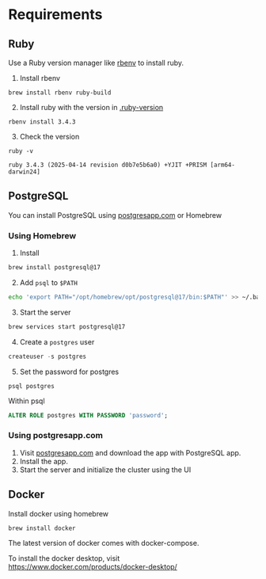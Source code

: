 # Requirements

## Ruby

Use a Ruby version manager like [rbenv](https://github.com/rbenv/rbenv?tab=readme-ov-file#using-package-managers) to install ruby.

1. Install rbenv

```
brew install rbenv ruby-build
```

2. Install ruby with the version in [.ruby-version](./../.ruby-version)

```
rbenv install 3.4.3
```

3. Check the version

```
ruby -v
```

```
ruby 3.4.3 (2025-04-14 revision d0b7e5b6a0) +YJIT +PRISM [arm64-darwin24]
```

## PostgreSQL

You can install PostgreSQL using [postgresapp.com](https://postgresapp.com) or Homebrew

### Using Homebrew

1. Install

```bash
brew install postgresql@17
```

2. Add `psql` to `$PATH`

```bash
echo 'export PATH="/opt/homebrew/opt/postgresql@17/bin:$PATH"' >> ~/.bashrc
```

3. Start the server

```bash
brew services start postgresql@17

```

4. Create a `postgres` user

```sql
createuser -s postgres
```

5. Set the password for postgres

```
psql postgres
```

Within psql

```sql
ALTER ROLE postgres WITH PASSWORD 'password';
```

### Using postgresapp.com

1. Visit [postgresapp.com](https://postgresapp.com) and download the app with PostgreSQL app.
2. Install the app.
3. Start the server and initialize the cluster using the UI

## Docker

Install docker using homebrew

```bash
brew install docker
```

The latest version of docker comes with docker-compose.

To install the docker desktop, visit https://www.docker.com/products/docker-desktop/
